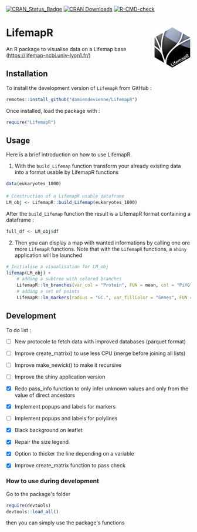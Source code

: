 [![CRAN_Status_Badge](https://www.r-pkg.org/badges/version/LifemapR)](https://cran.r-project.org/package=LifemapR)
[![CRAN Downloads](https://cranlogs.r-pkg.org/badges/LifemapR)](https://cran.r-project.org/package=LifemapR)
[![R-CMD-check](https://github.com/Lifemap-ToL/LifemapR/workflows/R-CMD-check/badge.svg)](https://github.com/Lifemap-ToL/LifemapR/actions)

# LifemapR <img src="man/figures/lifemapr-logo.png" align="right" style="float:right; width:20%;"/>

An R package to visualise data on a Lifemap base (https://lifemap-ncbi.univ-lyon1.fr/)

## Installation

To install the development version of <code>LifemapR</code> from GitHub :

```r
remotes::install_github("damiendevienne/LifemapR")
```

Once installed, load the package with :

```r
require("LifemapR")
```

## Usage

Here is a brief introduction on how to use LifemapR.

1. With the `build_Lifemap` function transform your already existing data into a format usable by LifemapR functions

```r
data(eukaryotes_1000)

# Construction of a LifemapR usable dataframe
LM_obj <- LifemapR::build_Lifemap(eukaryotes_1000)
```

After the `build_Lifemap` function the result is a LifemapR format containing a dataframe :

```r
full_df <- LM_obj$df
```

2. Then you can display a map with wanted informations by calling one ore more `LifemapR` functions.
   Note that with the `LifemapR` functions, a `shiny` application will be launched

```r
# Initialise a visualisation for LM_obj
lifemap(LM_obj) +
    # adding a subtree with colored branches
    LifemapR::lm_branches(var_col = "Protein", FUN = mean, col = "PiYG")+
    # adding a set of points
    LifemapR::lm_markers(radius = "GC.", var_fillColor = "Genes", FUN = mean)
```

## Development

To do list :

-   [ ] New protocole to fetch data with improved databases (parquet format)
-   [ ] Improve create_matrix() to use less CPU (merge before joining all lists)
-   [ ] Improve make_newick() to make it recursive
-   [ ] Improve the shiny application version

-   [x] Redo pass_info function to only infer unknown values and only from the value of direct ancestors
-   [x] Implement popups and labels for markers
-   [ ] Implement popups and labels for polylines
-   [x] Black background on leaflet
-   [x] Repair the size legend
-   [x] Option to thicker the line depending on a variable
-   [x] Improve create_matrix function to pass check

### How to use during development

Go to the package's folder

```r
require(devtools)
devtools::load_all()
```

then you can simply use the package's functions

